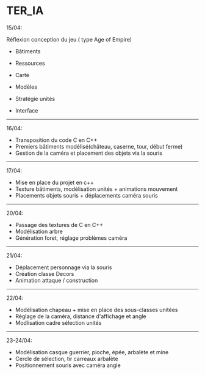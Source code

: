 # TER_IA
15/04:

Réflexion conception du jeu ( type  Age of Empire)

  - Bâtiments
  
  - Ressources
  
  - Carte
  
  - Modèles
  
  - Stratégie unités
  
  - Interface
  
--------------------------------------------------
16/04:

- Transposition du code C en C++
- Premiers bâtiments modélisé(château, caserne, tour, début ferme)
- Gestion de la caméra et placement des objets via la souris

--------------------------------------------------
17/04:

- Mise en place du projet en c++
- Texture bâtiments, modélisation unités + animations mouvement
- Placements objets souris + déplacements caméra souris

---------------------------------------------------
20/04:

- Passage des textures de C en C++
- Modélisation arbre
- Génération foret, réglage problèmes caméra 

----------------------------------------------------
21/04:

- Déplacement personnage via la souris
- Création classe Decors 
- Animation attaque / construction

----------------------------------------------------
22/04:
- Modélisation chapeau + mise en place des sous-classes unitées
- Réglage de la caméra, distance d'affichage et angle
- Modlisation cadre sélection unités

----------------------------------------------------
23-24/04:
- Modélisation casque guerrier, pioche, épée, arbalète et mine
- Cercle de sélection, tir carreaux arbalète
- Positionnement souris avec caméra angle

